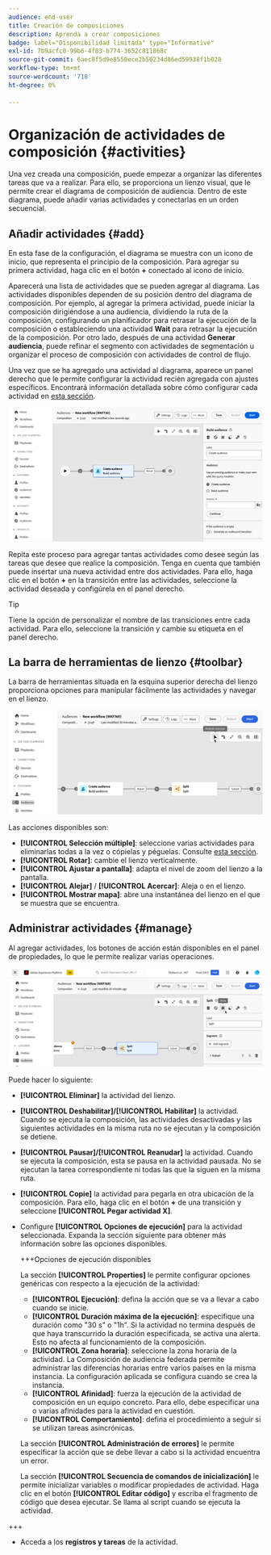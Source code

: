 ```yaml
---
audience: end-user
title: Creación de composiciones
description: Aprenda a crear composiciones
badge: label="Disponibilidad limitada" type="Informative"
exl-id: 7b9acfc0-99b6-4f83-b774-3652c811868c
source-git-commit: 6aec8f5d9e8550ece2b50234d86ed59938f1b028
workflow-type: tm+mt
source-wordcount: '718'
ht-degree: 0%

---
```


# Organización de actividades de composición {#activities}

Una vez creada una composición, puede empezar a organizar las diferentes tareas que va a realizar. Para ello, se proporciona un lienzo visual, que le permite crear el diagrama de composición de audiencia. Dentro de este diagrama, puede añadir varias actividades y conectarlas en un orden secuencial.

## Añadir actividades {#add}

En esta fase de la configuración, el diagrama se muestra con un icono de inicio, que representa el principio de la composición. Para agregar su primera actividad, haga clic en el botón **+** conectado al icono de inicio.

Aparecerá una lista de actividades que se pueden agregar al diagrama. Las actividades disponibles dependen de su posición dentro del diagrama de composición. Por ejemplo, al agregar la primera actividad, puede iniciar la composición dirigiéndose a una audiencia, dividiendo la ruta de la composición, configurando un planificador para retrasar la ejecución de la composición o estableciendo una actividad **Wait** para retrasar la ejecución de la composición. Por otro lado, después de una actividad **Generar audiencia**, puede refinar el segmento con actividades de segmentación u organizar el proceso de composición con actividades de control de flujo.

Una vez que se ha agregado una actividad al diagrama, aparece un panel derecho que le permite configurar la actividad recién agregada con ajustes específicos. Encontrará información detallada sobre cómo configurar cada actividad en [esta sección](activities/about-activities.md).

![](assets/composition-create-add.png)

Repita este proceso para agregar tantas actividades como desee según las tareas que desee que realice la composición. Tenga en cuenta que también puede insertar una nueva actividad entre dos actividades. Para ello, haga clic en el botón **+** en la transición entre las actividades, seleccione la actividad deseada y configúrela en el panel derecho.

>[!TIP]
>
>Tiene la opción de personalizar el nombre de las transiciones entre cada actividad. Para ello, seleccione la transición y cambie su etiqueta en el panel derecho.

## La barra de herramientas de lienzo {#toolbar}

La barra de herramientas situada en la esquina superior derecha del lienzo proporciona opciones para manipular fácilmente las actividades y navegar en el lienzo.

![](assets/canvas-toolbar.png)

Las acciones disponibles son:

* **[!UICONTROL Selección múltiple]**: seleccione varias actividades para eliminarlas todas a la vez o cópielas y péguelas. Consulte [esta sección](#copy).
* **[!UICONTROL Rotar]**: cambie el lienzo verticalmente.
* **[!UICONTROL Ajustar a pantalla]**: adapta el nivel de zoom del lienzo a la pantalla.
* **[!UICONTROL Alejar]** / **[!UICONTROL Acercar]**: Aleja o en el lienzo.
* **[!UICONTROL Mostrar mapa]**: abre una instantánea del lienzo en el que se muestra que se encuentra.

## Administrar actividades {#manage}

Al agregar actividades, los botones de acción están disponibles en el panel de propiedades, lo que le permite realizar varias operaciones.

![](assets/activity-actions.png)

Puede hacer lo siguiente:

* **[!UICONTROL Eliminar]** la actividad del lienzo.
* **[!UICONTROL Deshabilitar]/[!UICONTROL Habilitar]** la actividad. Cuando se ejecuta la composición, las actividades desactivadas y las siguientes actividades en la misma ruta no se ejecutan y la composición se detiene.
* **[!UICONTROL Pausar]/[!UICONTROL Reanudar]** la actividad. Cuando se ejecuta la composición, esta se pausa en la actividad pausada. No se ejecutan la tarea correspondiente ni todas las que la siguen en la misma ruta.
* **[!UICONTROL Copie]** la actividad para pegarla en otra ubicación de la composición. Para ello, haga clic en el botón **+** de una transición y seleccione **[!UICONTROL Pegar actividad X]**. <!-- cannot copy multiple activities ? cannot paste in another composition?-->
* Configure **[!UICONTROL Opciones de ejecución]** para la actividad seleccionada. Expanda la sección siguiente para obtener más información sobre las opciones disponibles.

  +++Opciones de ejecución disponibles

  La sección **[!UICONTROL Properties]** le permite configurar opciones genéricas con respecto a la ejecución de la actividad:

   * **[!UICONTROL Ejecución]**: defina la acción que se va a llevar a cabo cuando se inicie.
   * **[!UICONTROL Duración máxima de la ejecución]**: especifique una duración como &quot;30 s&quot; o &quot;1h&quot;. Si la actividad no termina después de que haya transcurrido la duración especificada, se activa una alerta. Esto no afecta al funcionamiento de la composición.
   * **[!UICONTROL Zona horaria]**: seleccione la zona horaria de la actividad. La Composición de audiencia federada permite administrar las diferencias horarias entre varios países en la misma instancia. La configuración aplicada se configura cuando se crea la instancia.
   * **[!UICONTROL Afinidad]**: fuerza la ejecución de la actividad de composición en un equipo concreto. Para ello, debe especificar una o varias afinidades para la actividad en cuestión.
   * **[!UICONTROL Comportamiento]**: defina el procedimiento a seguir si se utilizan tareas asincrónicas.

  La sección **[!UICONTROL Administración de errores]** le permite especificar la acción que se debe llevar a cabo si la actividad encuentra un error.

  La sección **[!UICONTROL Secuencia de comandos de inicialización]** le permite inicializar variables o modificar propiedades de actividad. Haga clic en el botón **[!UICONTROL Editar código]** y escriba el fragmento de código que desea ejecutar. Se llama al script cuando se ejecuta la actividad.

+++

* Acceda a los **registros y tareas** de la actividad.
